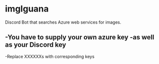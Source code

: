 # imgIguana
Discord Bot that searches Azure web services for images.


-You have to supply your own azure key
-as well as your Discord key
-
-Replace XXXXXXs with corresponding keys
